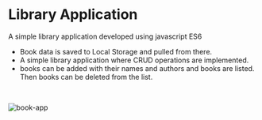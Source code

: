 # Library Application

A simple library application developed using javascript ES6 

* Book data is saved to Local Storage and pulled from there.
* A simple library application where CRUD operations are implemented.
* books can be added with their names and authors and books are listed. Then books can be deleted from the list. 
<br>

![book-app](https://user-images.githubusercontent.com/81221395/120994210-f4b84d00-c78c-11eb-8c6f-efa8940346b7.gif)

